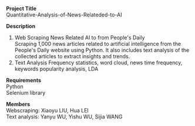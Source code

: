 **Project Title**  
Quantitative-Analysis-of-News-Relateded-to-AI  

**Description**  
1. Web Scraping News Related AI to from People's Daily  
Scraping 1,000 news articles related to artificial intelligence from the People's Daily website using Python. It also includes text analysis of the collected articles to extract insights and trends.
2. Text Analysis
Frequency statistics, word cloud, news time frequency, keywords popularity analysis, LDA

**Requirements**  
Python  
Selenium library  

**Members**  
Webscraping: Xiaoyu LIU, Hua LEI  
Text analysis: Yanyu WU, Yishu WU, Sijia WANG

